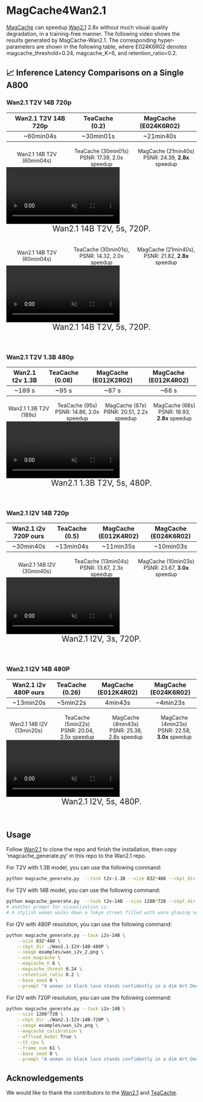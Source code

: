 <!-- ## **MagCache4Wan2.1** -->
# MagCache4Wan2.1

[MagCache](https://github.com/ali-vilab/MagCache) can speedup [Wan2.1](https://github.com/Wan-Video/Wan2.1) 2.8x without much visual quality degradation, in a training-free manner. The following video shows the results generated by MagCache-Wan2.1. The corresponding hyper-parameters are shown in the following table, where E024K6R02 denotes magcache_threshold=0.24, magcache_K=6, and retention_ratio=0.2.




## 📈 Inference Latency Comparisons on a Single A800

### Wan2.1 T2V 14B 720p

|      Wan2.1 T2V 14B 720p   |        TeaCache (0.2)        | MagCache (E024K6R02)  |
|:--------------------------:|:----------------------------:|:---------------------:|
|         ~60min04s          |           ~30min01s          |     ~21min40s         |

<div style="display: grid; grid-template-columns: repeat(3, 1fr); gap: 10px; place-items: center; font-size: 1.0em;">
        <div style="text-align: center;">Wan2.1 14B T2V (60min04s)</div>
        <div style="text-align: center;">TeaCache (30min01s) <br> PSNR: 17.39, 2.0x speedup</div>
        <div style="text-align: center;">MagCache (21min40s) <br> PSNR: 24.39, <b>2.8x</b> speedup</div>
      </div>
      <video class="video" autoplay controls muted loop playsinline>
        <source src="https://github.com/Zehong-Ma/MagCache/blob/main/docs/static/videos/Wan14B_t2v_two_astronauts.mp4" type="video/mp4">
      </video>
      <span style="font-size: 1.5em; width: 100%; display: inline-block; text-align: center;">Wan2.1 14B T2V, 5s, 720P.</span>
      <br>
      <br>
      <br>
<div style="display: grid; grid-template-columns: repeat(3, 1fr); gap: 10px; place-items: center; font-size: 1.0em;">
        <div style="text-align: center;">Wan2.1 14B T2V (60min04s)</div>
        <div style="text-align: center;">TeaCache (30min01s), <br> PSNR: 14.32, 2.0x speedup</div>
        <div style="text-align: center;">MagCache (21min40s), <br> PSNR: 21.82, <b>2.8x</b> speedup</div>
      </div>
      <video class="video" autoplay controls muted loop playsinline>
        <source src="https://github.com/Zehong-Ma/MagCache/blob/main/docs/static/videos/Wan14B_t2v_A_stylish_woman_Tokyo.mp4" type="video/mp4">
      </video>
      <span style="font-size: 1.5em; width: 100%; display: inline-block; text-align: center;">Wan2.1 14B T2V, 5s, 720P.</span>
      <br>
      <br>
      <br>

### Wan2.1 T2V 1.3B 480p

|      Wan2.1 t2v 1.3B       |        TeaCache (0.08)       | MagCache (E012K2R02)  | MagCache (E012K4R02)  |
|:--------------------------:|:----------------------------:|:---------------------:|:---------------------:|
|         ~189 s             |        ~95 s                 |     ~87 s             |     ~68 s             |

<div style="display: grid; grid-template-columns: repeat(4, 1fr); gap: 10px; place-items: center; font-size: 1.0em;">
        <div style="text-align: center;">Wan2.1 1.3B T2V (189s)</div>
        <div style="text-align: center;">TeaCache (95s) <br> PSNR: 14.86, 2.0x speedup</div>
        <div style="text-align: center;">MagCache (87s) <br> PRNR: 20.51, 2.2x speedup</div>
        <div style="text-align: center;">MagCache (68s) <br> PSNR: 18.93, <b>2.8x</b> speedup</div>
      </div>
      <video class="video" autoplay controls muted loop playsinline>
        <source src="https://github.com/Zehong-Ma/MagCache/blob/main/docs/static/videos/Wan1.3B_t2v_two_cat.mp4" type="video/mp4">
      </video>
      <span style="font-size: 1.5em; width: 100%; display: inline-block; text-align: center;">Wan2.1 1.3B T2V, 5s, 480P.</span>
      <br>
      <br>
      <br>

### Wan2.1 I2V 14B 720p

|      Wan2.1 i2v 720P ours     |        TeaCache (0.5)     |  MagCache (E012K4R02) | MagCache (E024K6R02)  |
|:--------------------------:|:----------------------------:|:---------------------:|:---------------------:|
|         ~30min40s            |        ~13min04s           |     ~11min35s         |        ~10min03s      |
<div style="display: grid; grid-template-columns: repeat(3, 1fr); gap: 10px; place-items: center; font-size: 1.0em;">
        <div style="text-align: center;">Wan2.1 14B I2V (30min40s)</div>
        <div style="text-align: center;">TeaCache (13min04s) <br> PSNR: 13.67, 2.3x speedup</div>
        <div style="text-align: center;">MagCache (10min03s) <br> PSNR: 23.67, <b>3.0x</b> speedup</div>
        <!-- <div style="text-align: center;">MagCache (--) <br> PSNR: 22.58, 3.0x speedup</div> -->
      </div>
      <video class="video" autoplay controls muted loop playsinline>
        <source src="https://github.com/Zehong-Ma/MagCache/blob/main/docs/static/videos/Wan14B_i2v_720P_A_woman_in_black.mp4" type="video/mp4">
      </video>
      <span style="font-size: 1.5em; width: 100%; display: inline-block; text-align: center;">Wan2.1 I2V, 3s, 720P.</span>
      <br>
      <br>
      <br>

### Wan2.1 I2V 14B 480P

|      Wan2.1 i2v 480P ours     |    TeaCache (0.26)  |    MagCache (E012K4R02)    |    MagCache (E024K6R02)    |
|:--------------------------:|:----------------------------:|:---------------------:|:---------------------:|
|         ~13min20s             |        ~5min22s     |     4min43s                 |     ~4min23s          |
<div style="display: grid; grid-template-columns: repeat(4, 1fr); gap: 10px; place-items: center; font-size: 1.0em;">
        <div style="text-align: center;">Wan2.1 14B I2V (13min20s)</div>
        <div style="text-align: center;">TeaCache (5min22s) <br> PSNR: 20.04, 2.5x speedup</div>
        <div style="text-align: center;">MagCache (4min43s) <br> PSNR: 25.38, 2.8x speedup</div>
        <div style="text-align: center;">MagCache (4min23s) <br> PSNR: 22.58, <b>3.0x</b> speedup</div>
      </div>
      <video class="video" autoplay controls muted loop playsinline>
        <source src="https://github.com/Zehong-Ma/MagCache/blob/main/docs/static/videos/Wan14B_i2v_480P_A_woman_in_black.mp4" type="video/mp4">
      </video>
      <span style="font-size: 1.5em; width: 100%; display: inline-block; text-align: center;">Wan2.1 I2V, 5s, 480P.</span>
      <br>
      <br>
      <br>

## Usage

Follow [Wan2.1](https://github.com/Wan-Video/Wan2.1) to clone the repo and finish the installation, then copy 'magcache_generate.py' in this repo to the Wan2.1 repo.

For T2V with 1.3B model, you can use the following command:

```bash
python magcache_generate.py  --task t2v-1.3B --size 832*480 --ckpt_dir ./Wan2.1-T2V-1.3B --prompt "Two anthropomorphic cats in comfy boxing gear and bright gloves fight intensely on a spotlighted stage." --base_seed 42 --offload_model True --t5_cpu --use_magcache --magcache_K 4 --retention_ratio 0.2 --magcache_thresh 0.12
```

For T2V with 14B model, you can use the following command:

```bash
python magcache_generate.py  --task t2v-14B --size 1280*720 --ckpt_dir ./Wan2.1-T2V-14B  --prompt "The video shows two astronauts in bulky suits walking slowly on the moon’s surface, against a vast starry universe. Their steps are heavy and slow, kicking up dust in the low-gravity environment. The scene is silent, mysterious, and evokes the courage and dreams of space exploration." --base_seed 0 --offload_model True --t5_cpu  --use_magcache --magcache_K 6 --retention_ratio 0.2 --magcache_thresh 0.24
# another prompt for visualization is:
# A stylish woman walks down a Tokyo street filled with warm glowing neon and animated city signage. She wears a black leather jacket, a long red dress, and black boots, and carries a black purse. She wears sunglasses and red lipstick. She walks confidently and casually. The street is damp and reflective, creating a mirror effect of the colorful lights. Many pedestrians walk about.
```

For I2V with 480P resolution, you can use the following command:

```bash
python magcache_generate.py --task i2v-14B \
    --size 832*480 \
    --ckpt_dir ./Wan2.1-I2V-14B-480P \
    --image examples/wan_i2v_2.png \
    --use_magcache \
    --magcache_K 6 \
    --magcache_thresh 0.24 \
    --retention_ratio 0.2 \
    --base_seed 0 \
    --prompt "A woman in black lace stands confidently in a dim Art Deco interior with polished marble floors. Stark chiaroscuro lighting highlights her sharp features as she tilts her head, crimson lips parting in a knowing smile. Her smoldering gaze meets the viewer while she turns gracefully, lace casting shifting shadows on the walls. A medium shot with a subtle dolly zoom, framed by velvet drapes, adds depth. The mysterious, refined atmosphere blends modern elegance with vintage Hollywood glamour, rendered in 8K hyper-realistic detail, metallic gold accents glowing in the soft light."
```

For I2V with 720P resolution, you can use the following command:

```bash
python magcache_generate.py --task i2v-14B \
    --size 1280*720 \
    --ckpt_dir ./Wan2.1-I2V-14B-720P \
    --image examples/wan_i2v.png \
    --magcache_calibration \
    --offload_model True \
    --t5_cpu \
    --frame_num 61 \
    --base_seed 0 \
    --prompt "A woman in black lace stands confidently in a dim Art Deco interior with polished marble floors. Stark chiaroscuro lighting highlights her sharp features as she tilts her head, crimson lips parting in a knowing smile. Her smoldering gaze meets the viewer while she turns gracefully, lace casting shifting shadows on the walls. A medium shot with a subtle dolly zoom, framed by velvet drapes, adds depth. The mysterious, refined atmosphere blends modern elegance with vintage Hollywood glamour, rendered in 8K hyper-realistic detail, metallic gold accents glowing in the soft light."
```

## Acknowledgements

We would like to thank the contributors to the [Wan2.1](https://github.com/Wan-Video/Wan2.1) and [TeaCache](https://github.com/ali-vilab/TeaCache).